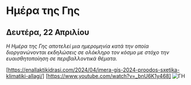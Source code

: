 # Ημέρα της Γης
## Δευτέρα, 22 Απριλίου
*Η Ημέρα της Γης αποτελεί μια ημερομηνία κατά την οποία διοργανώνονται εκδηλώσεις σε ολόκληρο τον κόσμο με στόχο την ευαισθητοποίηση σε περιβαλλοντικά θέματα.*

[https://enallaktikidrasi.com/2024/04/imera-gis-2024-proodos-sxetika-klimatiki-allagi/]
[https://www.youtube.com/watch?v=_bnU6K1y468]
![ΓΗ](https://www.google.com/url?sa=i&url=https%3A%2F%2Fwww.newsbomb.gr%2Fbombplus%2Fsocial-media%2Fstory%2F1542740%2Fimera-tis-gis-2024-proodos-sxetika-me-tin-klimatiki-allagi&psig=AOvVaw2bTNZoxgJlH943D6AhXTAa&ust=1713900874403000&source=images&cd=vfe&opi=89978449&ved=0CBMQjRxqFwoTCIijlbjI1oUDFQAAAAAdAAAAABAE)
